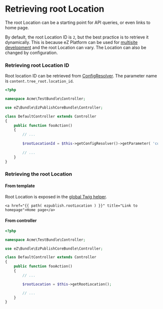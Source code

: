 # Retrieving root Location

The root Location can be a starting point for API queries, or even links to home page.

By default, the root Location ID is `2`, but the best practice is to retrieve it dynamically.
This is because eZ Platform can be used for [multisite development](multisite.md) and the root Location can vary.
The Location can also be changed by configuration.

### Retrieving root Location ID

Root location ID can be retrieved from [ConfigResolver](config_dynamic.md#configresolver).
The parameter name is `content.tree_root.location_id`.

``` php
<?php

namespace Acme\TestBundle\Controller;

use eZ\Bundle\EzPublishCoreBundle\Controller;

class DefaultController extends Controller
{
    public function fooAction()
    {
        // ...
 
        $rootLocationId = $this->getConfigResolver()->getParameter( 'content.tree_root.location_id' );
 
        // ...
    }
}
```

### Retrieving the root Location

#### From template

Root Location is exposed in the [global Twig helper](content_rendering.md#twig-helper).

``` html+twig
<a href="{{ path( ezpublish.rootLocation ) }}" title="Link to homepage">Home page</a>
```

#### From controller

``` php
<?php

namespace Acme\TestBundle\Controller;

use eZ\Bundle\EzPublishCoreBundle\Controller;

class DefaultController extends Controller
{
    public function fooAction()
    {
        // ...

        $rootLocation = $this->getRootLocation();

        // ...
    }
}
```
